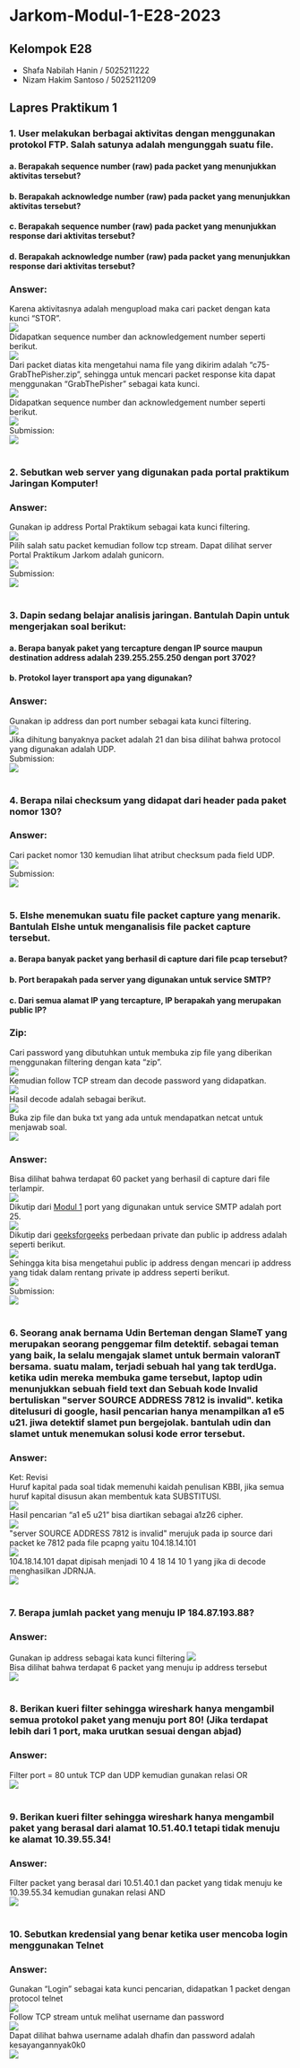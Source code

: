 # Jarkom-Modul-1-E28-2023
## Kelompok E28
- Shafa Nabilah Hanin / 5025211222
- Nizam Hakim Santoso / 5025211209

## Lapres Praktikum 1 
### 1. User melakukan berbagai aktivitas dengan menggunakan protokol FTP. Salah satunya adalah mengunggah suatu file.
#### a. Berapakah sequence number (raw) pada packet yang menunjukkan aktivitas tersebut? 
#### b. Berapakah acknowledge number (raw) pada packet yang menunjukkan aktivitas tersebut?
#### c. Berapakah sequence number (raw) pada packet yang menunjukkan response dari aktivitas tersebut?
#### d. Berapakah acknowledge number (raw) pada packet yang menunjukkan response dari aktivitas tersebut?
### Answer:
Karena aktivitasnya adalah mengupload maka cari packet dengan kata kunci “STOR”. <br>
![](Dokumentasi/1a.png) <br>
Didapatkan sequence number dan acknowledgement number seperti berikut. <br>
![](Dokumentasi/1b.png) <br>
Dari packet diatas kita mengetahui nama file yang dikirim adalah “c75-GrabThePisher.zip”, sehingga untuk mencari packet response kita dapat menggunakan  “GrabThePisher” sebagai kata kunci. <br>
![](Dokumentasi/1c.png) <br>
Didapatkan sequence number dan acknowledgement number seperti berikut. <br>
![](Dokumentasi/1d.png) <br>
Submission: <br>
![](Dokumentasi/1e.png) <br>
<br>

### 2. Sebutkan web server yang digunakan pada portal praktikum Jaringan Komputer!
### Answer:
Gunakan ip address Portal Praktikum sebagai kata kunci filtering. <br>
![](Dokumentasi/2a.png) <br>
Pilih salah satu packet kemudian follow tcp stream. Dapat dilihat server Portal Praktikum Jarkom adalah gunicorn. <br>
![](Dokumentasi/2b.png) <br>
Submission: <br>
![](Dokumentasi/2c.png) <br>
<br> 

### 3. Dapin sedang belajar analisis jaringan. Bantulah Dapin untuk mengerjakan soal berikut:
#### a. Berapa banyak paket yang tercapture dengan IP source maupun destination address adalah 239.255.255.250 dengan port 3702?
#### b. Protokol layer transport apa yang digunakan?
### Answer:
Gunakan ip address dan port number sebagai kata kunci filtering. <br>
![](Dokumentasi/3a.png) <br>
Jika dihitung banyaknya packet adalah 21 dan bisa dilihat bahwa protocol yang digunakan adalah UDP. <br>
Submission: <br>
![](Dokumentasi/3b.png) <br>
<br>

### 4. Berapa nilai checksum yang didapat dari header pada paket nomor 130?
### Answer:
Cari packet nomor 130 kemudian lihat atribut checksum pada field UDP. <br>
![](Dokumentasi/4a.png) <br>
Submission: <br>
![](Dokumentasi/4b.png) <br>
<br>

### 5. Elshe menemukan suatu file packet capture yang menarik. Bantulah Elshe untuk menganalisis file packet capture tersebut.
#### a. Berapa banyak packet yang berhasil di capture dari file pcap tersebut?
#### b. Port berapakah pada server yang digunakan untuk service SMTP?
#### c. Dari semua alamat IP yang tercapture, IP berapakah yang merupakan public IP?
### Zip:
Cari password yang dibutuhkan untuk membuka zip file yang diberikan menggunakan filtering dengan kata “zip”. <br>
![](Dokumentasi/5a.png) <br>
Kemudian follow TCP stream dan decode password yang didapatkan. <br>
![](Dokumentasi/5b.png) <br>
Hasil decode adalah sebagai berikut. <br>
![](Dokumentasi/5c.png) <br>
Buka zip file dan buka txt yang ada untuk mendapatkan netcat untuk menjawab soal. <br>
![](Dokumentasi/5d.png) <br>
### Answer:
Bisa dilihat bahwa terdapat 60 packet yang berhasil di capture dari file terlampir. <br>
![](Dokumentasi/5e.png) <br>
Dikutip dari [Modul 1](https://github.com/arsitektur-jaringan-komputer/Modul-Jarkom/tree/master/Modul-1#12-alokasi-port) port yang digunakan untuk service SMTP adalah port 25. <br>
![](Dokumentasi/5f.png) <br>
Dikutip dari [geeksforgeeks](https://www.geeksforgeeks.org/difference-between-private-and-public-ip-addresses/)  perbedaan private dan public ip address adalah seperti berikut. <br>
![](Dokumentasi/5g.png) <br>
Sehingga kita bisa mengetahui public ip address dengan mencari ip address yang tidak dalam rentang private ip address seperti berikut. <br>
![](Dokumentasi/5h.png) <br>
Submission: <br>
![](Dokumentasi/5i.png) <br>
<br>

### 6. Seorang anak bernama Udin Berteman dengan SlameT yang merupakan seorang penggemar film detektif. sebagai teman yang baik, Ia selalu mengajak slamet untuk bermain valoranT bersama. suatu malam, terjadi sebuah hal yang tak terdUga. ketika udin mereka membuka game tersebut, laptop udin menunjukkan sebuah field text dan Sebuah kode Invalid bertuliskan "server SOURCE ADDRESS 7812 is invalid". ketika ditelusuri di google, hasil pencarian hanya menampilkan a1 e5 u21. jiwa detektif slamet pun bergejolak. bantulah udin dan slamet untuk menemukan solusi kode error tersebut.
### Answer:
Ket: Revisi <br>
Huruf kapital pada soal tidak memenuhi kaidah penulisan KBBI, jika semua huruf kapital disusun akan membentuk kata SUBSTITUSI. <br>
![](Dokumentasi/6a.png) <br>
Hasil pencarian “a1 e5 u21” bisa diartikan sebagai a1z26 cipher. <br>
![](Dokumentasi/6b.png) <br>
"server SOURCE ADDRESS 7812 is invalid" merujuk pada ip source dari packet ke 7812 pada file pcapng yaitu 104.18.14.101 <br>
![](Dokumentasi/6c.png) <br>
104.18.14.101 dapat dipisah menjadi 10 4 18 14 10 1 yang jika di decode menghasilkan JDRNJA. <br>
![](Dokumentasi/6d.png) <br>
<br>

### 7. Berapa jumlah packet yang menuju IP 184.87.193.88?
### Answer:
Gunakan ip address sebagai kata kunci filtering
![](Dokumentasi/7a.png) <br>
Bisa dilihat bahwa terdapat 6 packet yang menuju ip address tersebut <br>
![](Dokumentasi/7b.png) <br>
<br>

### 8. Berikan kueri filter sehingga wireshark hanya mengambil semua protokol paket yang menuju port 80! (Jika terdapat lebih dari 1 port, maka urutkan sesuai dengan abjad)
### Answer:
Filter port = 80 untuk TCP dan UDP kemudian gunakan relasi OR <br>
![](Dokumentasi/8.png) <br>
<br>

### 9. Berikan kueri filter sehingga wireshark hanya mengambil paket yang berasal dari alamat 10.51.40.1 tetapi tidak menuju ke alamat 10.39.55.34!
### Answer:
Filter packet yang berasal dari 10.51.40.1 dan packet yang tidak menuju ke 10.39.55.34 kemudian gunakan relasi AND <br>
![](Dokumentasi/9.png) <br>
<br>

### 10. Sebutkan kredensial yang benar ketika user mencoba login menggunakan Telnet
### Answer:
Gunakan “Login” sebagai kata kunci pencarian, didapatkan 1 packet dengan protocol telnet <br>
![](Dokumentasi/10a.png) <br>
Follow TCP stream untuk melihat username dan password <br>
![](Dokumentasi/10b.png) <br>
Dapat dilihat bahwa username adalah dhafin dan password adalah kesayangannyak0k0 <br>
![](Dokumentasi/10c.png) <br>
<br>
